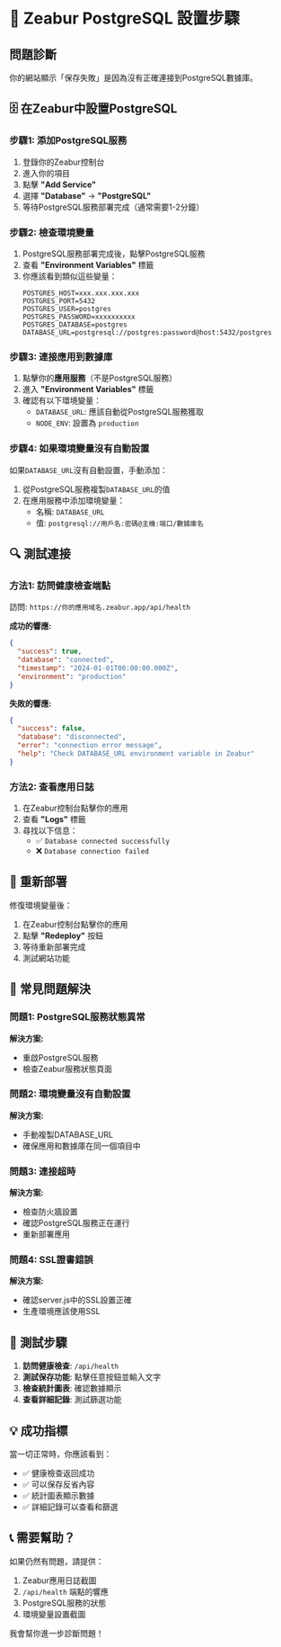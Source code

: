# 🔧 Zeabur PostgreSQL 設置步驟

## 問題診斷
你的網站顯示「保存失敗」是因為沒有正確連接到PostgreSQL數據庫。

## 🗄️ 在Zeabur中設置PostgreSQL

### 步驟1: 添加PostgreSQL服務
1. 登錄你的Zeabur控制台
2. 進入你的項目
3. 點擊 **"Add Service"**
4. 選擇 **"Database"** → **"PostgreSQL"**
5. 等待PostgreSQL服務部署完成（通常需要1-2分鐘）

### 步驟2: 檢查環境變量
1. PostgreSQL服務部署完成後，點擊PostgreSQL服務
2. 查看 **"Environment Variables"** 標籤
3. 你應該看到類似這些變量：
   ```
   POSTGRES_HOST=xxx.xxx.xxx.xxx
   POSTGRES_PORT=5432
   POSTGRES_USER=postgres
   POSTGRES_PASSWORD=xxxxxxxxxx
   POSTGRES_DATABASE=postgres
   DATABASE_URL=postgresql://postgres:password@host:5432/postgres
   ```

### 步驟3: 連接應用到數據庫
1. 點擊你的**應用服務**（不是PostgreSQL服務）
2. 進入 **"Environment Variables"** 標籤
3. 確認有以下環境變量：
   - `DATABASE_URL`: 應該自動從PostgreSQL服務獲取
   - `NODE_ENV`: 設置為 `production`

### 步驟4: 如果環境變量沒有自動設置
如果`DATABASE_URL`沒有自動設置，手動添加：
1. 從PostgreSQL服務複製`DATABASE_URL`的值
2. 在應用服務中添加環境變量：
   - 名稱: `DATABASE_URL`
   - 值: `postgresql://用戶名:密碼@主機:端口/數據庫名`

## 🔍 測試連接

### 方法1: 訪問健康檢查端點
訪問: `https://你的應用域名.zeabur.app/api/health`

**成功的響應:**
```json
{
  "success": true,
  "database": "connected",
  "timestamp": "2024-01-01T00:00:00.000Z",
  "environment": "production"
}
```

**失敗的響應:**
```json
{
  "success": false,
  "database": "disconnected",
  "error": "connection error message",
  "help": "Check DATABASE_URL environment variable in Zeabur"
}
```

### 方法2: 查看應用日誌
1. 在Zeabur控制台點擊你的應用
2. 查看 **"Logs"** 標籤
3. 尋找以下信息：
   - ✅ `Database connected successfully`
   - ❌ `Database connection failed`

## 🚀 重新部署

修復環境變量後：
1. 在Zeabur控制台點擊你的應用
2. 點擊 **"Redeploy"** 按鈕
3. 等待重新部署完成
4. 測試網站功能

## 🐛 常見問題解決

### 問題1: PostgreSQL服務狀態異常
**解決方案:**
- 重啟PostgreSQL服務
- 檢查Zeabur服務狀態頁面

### 問題2: 環境變量沒有自動設置
**解決方案:**
- 手動複製DATABASE_URL
- 確保應用和數據庫在同一個項目中

### 問題3: 連接超時
**解決方案:**
- 檢查防火牆設置
- 確認PostgreSQL服務正在運行
- 重新部署應用

### 問題4: SSL證書錯誤
**解決方案:**
- 確認server.js中的SSL設置正確
- 生產環境應該使用SSL

## 📱 測試步驟

1. **訪問健康檢查**: `/api/health`
2. **測試保存功能**: 點擊任意按鈕並輸入文字
3. **檢查統計圖表**: 確認數據顯示
4. **查看詳細記錄**: 測試篩選功能

## 💡 成功指標

當一切正常時，你應該看到：
- ✅ 健康檢查返回成功
- ✅ 可以保存反省內容
- ✅ 統計圖表顯示數據
- ✅ 詳細記錄可以查看和篩選

## 📞 需要幫助？

如果仍然有問題，請提供：
1. Zeabur應用日誌截圖
2. `/api/health` 端點的響應
3. PostgreSQL服務的狀態
4. 環境變量設置截圖

我會幫你進一步診斷問題！
